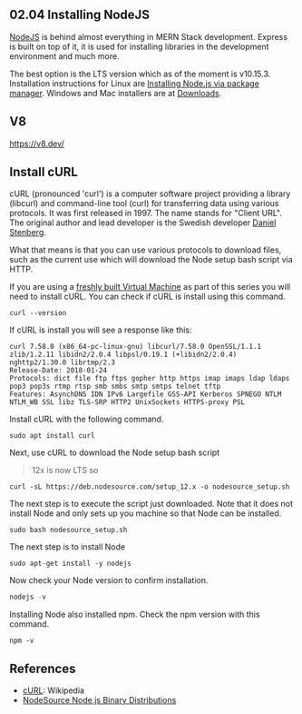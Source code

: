 ## 02.04 Installing NodeJS

[NodeJS](https://nodejs.org) is behind almost everything in MERN Stack development. Express is built on top of it, it is used for installing libraries in the development environment and much more.

The best option is the LTS version which as of the moment is v10.15.3. Installation instructions for Linux are [Installing Node.js via package manager](https://nodejs.org/en/download/package-manager/). Windows and Mac installers are at [Downloads](https://nodejs.org/en/download/).

## V8
https://v8.dev/


## Install cURL
cURL (pronounced 'curl') is a computer software project providing a library (libcurl) and command-line tool (curl) for transferring data using various protocols. It was first released in 1997. The name stands for "Client URL". The original author and lead developer is the Swedish developer [Daniel Stenberg](https://en.wikipedia.org/wiki/Daniel_Stenberg).

What that means is that you can use various protocols to download files, such as the current use which will download the Node setup bash script via HTTP.

If you are using a [freshly built Virtual Machine](https://klequis.io/ubuntu-vm-virtualbox/) as part of this series you will need to install cURL. You can check if cURL is install using this command.

```console
curl --version
```

If cURL is install you will see a response like this:
```console
curl 7.58.0 (x86_64-pc-linux-gnu) libcurl/7.58.0 OpenSSL/1.1.1 zlib/1.2.11 libidn2/2.0.4 libpsl/0.19.1 (+libidn2/2.0.4) nghttp2/1.30.0 librtmp/2.3
Release-Date: 2018-01-24
Protocols: dict file ftp ftps gopher http https imap imaps ldap ldaps pop3 pop3s rtmp rtsp smb smbs smtp smtps telnet tftp
Features: AsynchDNS IDN IPv6 Largefile GSS-API Kerberos SPNEGO NTLM NTLM_WB SSL libz TLS-SRP HTTP2 UnixSockets HTTPS-proxy PSL
```


Install cURL with the following command.

```console
sudo apt install curl
```

Next, use cURL to download the Node setup bash script

> 12x is now LTS so

```console
curl -sL https://deb.nodesource.com/setup_12.x -o nodesource_setup.sh
```
The next step is to execute the script just downloaded. Note that it does not install Node and only sets up you machine so that Node can be installed.

```console
sudo bash nodesource_setup.sh
```

The next step is to install Node

```console
sudo apt-get install -y nodejs
```

Now check your Node version to confirm installation.

```js
nodejs -v
```

Installing Node also installed npm. Check the npm version with this command.

```console
npm -v
```

## References

- [cURL](https://en.wikipedia.org/wiki/CURL): Wikipedia
- [NodeSource Node.js Binary Distributions](https://github.com/nodesource/distributions/blob/master/README.md)
